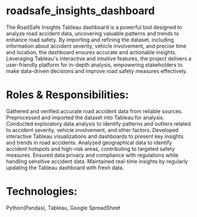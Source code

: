 # roadsafe_insights_dashboard
 The RoadSafe Insights Tableau dashboard is a powerful tool designed to analyze road accident data, uncovering valuable patterns and trends to enhance road safety. By importing and refining the dataset, including information about accident severity, vehicle involvement, and precise time and location, the dashboard ensures accurate and actionable insights. Leveraging Tableau's interactive and intuitive features, the project delivers a user-friendly platform for in-depth analysis, empowering stakeholders to make data-driven decisions and improve road safety measures effectively.
 # Roles & Responsibilities:
 Gathered and verified accurate road accident data from reliable sources.
Preprocessed and imported the dataset into Tableau for analysis.
Conducted exploratory data analysis to identify patterns and outliers related to accident severity, vehicle involvement, and other factors.
Developed interactive Tableau visualizations and dashboards to present key insights and trends in road accidents.
Analyzed geographical data to identify accident hotspots and high-risk areas, contributing to targeted safety measures.
Ensured data privacy and compliance with regulations while handling sensitive accident data.
Maintained real-time insights by regularly updating the Tableau dashboard with fresh data.

# Technologies: 
Python(Pandas), Tableau, Google SpreadSheet
